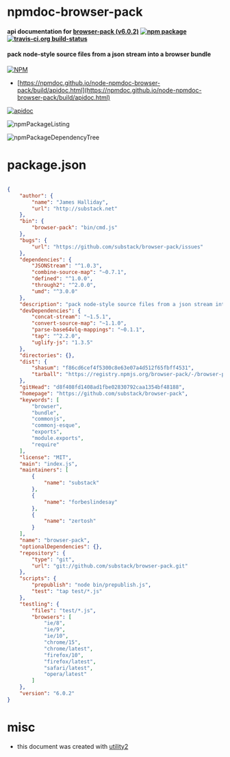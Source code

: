 # npmdoc-browser-pack

#### api documentation for  [browser-pack (v6.0.2)](https://github.com/substack/browser-pack)  [![npm package](https://img.shields.io/npm/v/npmdoc-browser-pack.svg?style=flat-square)](https://www.npmjs.org/package/npmdoc-browser-pack) [![travis-ci.org build-status](https://api.travis-ci.org/npmdoc/node-npmdoc-browser-pack.svg)](https://travis-ci.org/npmdoc/node-npmdoc-browser-pack)

#### pack node-style source files from a json stream into a browser bundle

[![NPM](https://nodei.co/npm/browser-pack.png?downloads=true&downloadRank=true&stars=true)](https://www.npmjs.com/package/browser-pack)

- [https://npmdoc.github.io/node-npmdoc-browser-pack/build/apidoc.html](https://npmdoc.github.io/node-npmdoc-browser-pack/build/apidoc.html)

[![apidoc](https://npmdoc.github.io/node-npmdoc-browser-pack/build/screenCapture.buildCi.browser.%252Ftmp%252Fbuild%252Fapidoc.html.png)](https://npmdoc.github.io/node-npmdoc-browser-pack/build/apidoc.html)

![npmPackageListing](https://npmdoc.github.io/node-npmdoc-browser-pack/build/screenCapture.npmPackageListing.svg)

![npmPackageDependencyTree](https://npmdoc.github.io/node-npmdoc-browser-pack/build/screenCapture.npmPackageDependencyTree.svg)



# package.json

```json

{
    "author": {
        "name": "James Halliday",
        "url": "http://substack.net"
    },
    "bin": {
        "browser-pack": "bin/cmd.js"
    },
    "bugs": {
        "url": "https://github.com/substack/browser-pack/issues"
    },
    "dependencies": {
        "JSONStream": "^1.0.3",
        "combine-source-map": "~0.7.1",
        "defined": "^1.0.0",
        "through2": "^2.0.0",
        "umd": "^3.0.0"
    },
    "description": "pack node-style source files from a json stream into a browser bundle",
    "devDependencies": {
        "concat-stream": "~1.5.1",
        "convert-source-map": "~1.1.0",
        "parse-base64vlq-mappings": "~0.1.1",
        "tap": "^2.2.0",
        "uglify-js": "1.3.5"
    },
    "directories": {},
    "dist": {
        "shasum": "f86cd6cef4f5300c8e63e07a4d512f65fbff4531",
        "tarball": "https://registry.npmjs.org/browser-pack/-/browser-pack-6.0.2.tgz"
    },
    "gitHead": "d8f408fd1408ad1fbe02830792caa1354bf48188",
    "homepage": "https://github.com/substack/browser-pack",
    "keywords": [
        "browser",
        "bundle",
        "commonjs",
        "commonj-esque",
        "exports",
        "module.exports",
        "require"
    ],
    "license": "MIT",
    "main": "index.js",
    "maintainers": [
        {
            "name": "substack"
        },
        {
            "name": "forbeslindesay"
        },
        {
            "name": "zertosh"
        }
    ],
    "name": "browser-pack",
    "optionalDependencies": {},
    "repository": {
        "type": "git",
        "url": "git://github.com/substack/browser-pack.git"
    },
    "scripts": {
        "prepublish": "node bin/prepublish.js",
        "test": "tap test/*.js"
    },
    "testling": {
        "files": "test/*.js",
        "browsers": [
            "ie/8",
            "ie/9",
            "ie/10",
            "chrome/15",
            "chrome/latest",
            "firefox/10",
            "firefox/latest",
            "safari/latest",
            "opera/latest"
        ]
    },
    "version": "6.0.2"
}
```



# misc
- this document was created with [utility2](https://github.com/kaizhu256/node-utility2)
